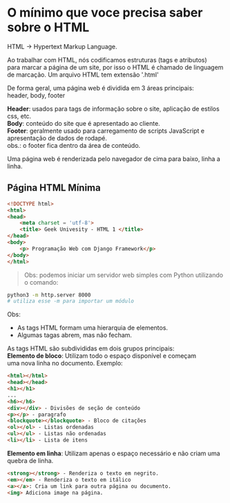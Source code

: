 # O mínimo que voce precisa saber sobre o HTML

HTML -> Hypertext Markup Language.

Ao trabalhar com HTML, nós codificamos estruturas (tags e atributos)</br>
para marcar a página de um site, por isso o HTML é chamado de linguagem</br>
de marcação. Um arquivo HTML tem extensão  '.html'

De forma geral, uma página web é dividida em 3 áreas principais:</br>
header, body, footer

**Header**: usados para tags de informação sobre o site, aplicação de estilos css, etc.</br>
**Body**: conteúdo do site que é apresentado ao cliente.</br>
**Footer**: geralmente usado para carregamento de scripts JavaScript e</br>
            apresentação de dados de rodapé.</br>
            obs.: o footer fica dentro da área de conteúdo.

Uma página web é renderizada pelo navegador de cima para baixo, linha a linha.

## Página HTML Mínima

```html
<!DOCTYPE html>
<html>
<head>
    <meta charset = 'utf-8'>
    <title> Geek Univesity - HTML 1 </title>
</head>
<body>
    <p> Programação Web com Django Framework</p>
</body>
</html>

```

> Obs: podemos iniciar um servidor web simples com Python
> utilizando o comando:

```bash
python3 -m http.server 8000
# utiliza esse -m para importar um módulo
```

Obs:

- As tags HTML formam uma hierarquia de elementos.
- Algumas tagas abrem, mas não fecham.

As tags HTML são subdivididas em dois grupos principais:</br>
**Elemento de bloco**: Utilizam todo o espaço disponível e começam</br>
uma nova linha no documento.
Exemplo:

```html
<html></html> 
<head></head>
<h1></h1>
...
<h6></h6>
<div></div> - Divisões de seção de conteúdo
<p></p> - paragrafo
<blockquote></blockquote> - Bloco de citações
<ol></ol> - Listas ordenadas
<ul></ul> - Listas não ordenadas
<li></li> - Lista de itens

```

**Elemento em linha**: Utilizam apenas o espaço necessário e não
criam uma quebra de linha.

```html
<strong></strong> - Renderiza o texto em negrito.
<em></em> - Renderiza o texto em itálico
<a></a>: Cria um link para outra página ou documento.
<img> Adiciona image na página.
```
